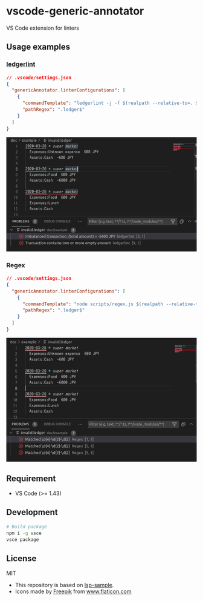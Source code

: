 vscode-generic-annotator
=====

VS Code extension for linters


## Usage examples
### [ledgerlint](https://github.com/oshikiri/ledgerlint)
```json
// .vscode/settings.json
{
  "genericAnnotator.linterConfigurations": [
    {
      "commandTemplate": "ledgerlint -j -f $(realpath --relative-to=. ${path})",
      "pathRegex": ".ledger$"
    }
  ]
}
```

![screenshot ledgerlint](./doc/example_ledgerlint.png)


### Regex
```json
// .vscode/settings.json
{
  "genericAnnotator.linterConfigurations": [
    {
      "commandTemplate": "node scripts/regex.js $(realpath --relative-to=. ${path}) '\\d{4}-\\d{2}-\\d{2}'",
      "pathRegex": ".ledger$"
    }
  ]
}
```

![screenshot regex](./doc/example_regex.png)



## Requirement

- VS Code (>= 1.43)


## Development

```sh
# Build package
npm i -g vsce
vsce package
```


## License

MIT

- This repository is based on [lsp-sample](https://github.com/microsoft/vscode-extension-samples/tree/6f16dafc01a248ac39d450ecf56ae73274757644/lsp-sample).
- <div>Icons made by <a href="https://www.freepik.com" title="Freepik">Freepik</a> from <a href="https://www.flaticon.com/" title="Flaticon">www.flaticon.com</a></div>
